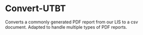 # Convert-UTBT

Converts a commonly generated PDF report from our LIS to a csv document. Adapted to handle multiple types of PDF reports.
